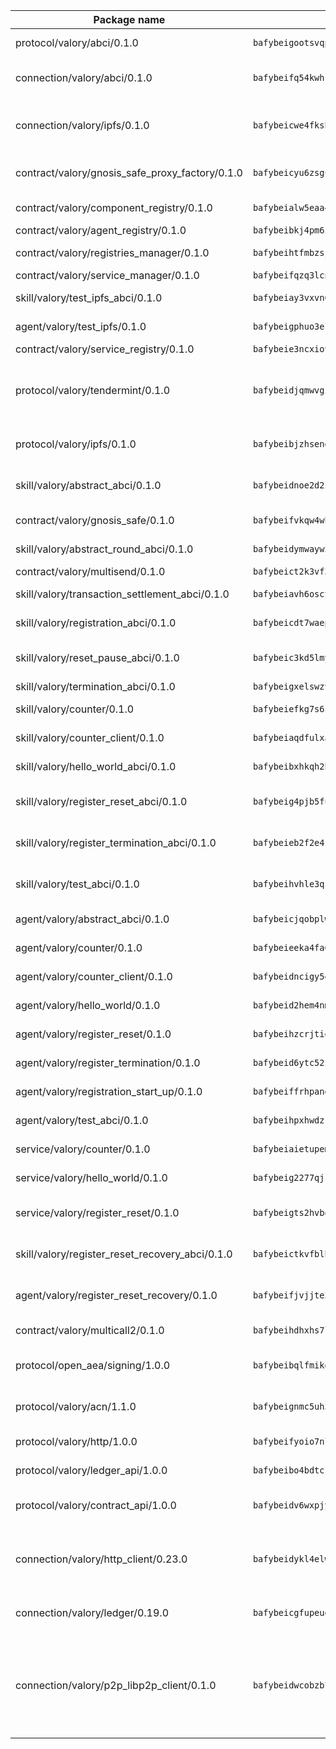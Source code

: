 | Package name                                                  | Package hash                                                  | Description                                                                                                                |
| ------------------------------------------------------------- | ------------------------------------------------------------- | -------------------------------------------------------------------------------------------------------------------------- |
| protocol/valory/abci/0.1.0                                    | `bafybeigootsvqpk6th5xpdtzanxum3earifrrezfyhylfrit7yvqdrtgpe` | A protocol for ABCI requests and responses.                                                                                |
| connection/valory/abci/0.1.0                                  | `bafybeifq54kwhrbrzalzn2jt6qm5ntzck7z23hgm2jmewfgxs4jsnhu5vu` | connection to wrap communication with an ABCI server.                                                                      |
| connection/valory/ipfs/0.1.0                                  | `bafybeicwe4fksbhaqs4qycfdqbzgqtikfn3u4g5y5fucxfmriezwwf7hse` | A connection responsible for uploading and downloading files from IPFS.                                                    |
| contract/valory/gnosis_safe_proxy_factory/0.1.0               | `bafybeicyu6zsgu73sfr6mzg5fse2ypcrvsgqacy3fvkx3ynw7i5eykha3a` | Gnosis Safe proxy factory (GnosisSafeProxyFactory) contract                                                                |
| contract/valory/component_registry/0.1.0                      | `bafybeialw5eaa4v54s7i3sjsuy6d5k624quhxhziqntwq5hnz4g646sb7m` | Component registry contract                                                                                                |
| contract/valory/agent_registry/0.1.0                          | `bafybeibkj4pm6ziqh2fl3xfsjiou4ibnxlipmvmqhgvc7xwpnaddbtxzli` | Agent registry contract                                                                                                    |
| contract/valory/registries_manager/0.1.0                      | `bafybeihtfmbzsjwsz7kmujzc4bofyoxckekbdi643f762tj3fe4witgjqu` | Registries Manager contract                                                                                                |
| contract/valory/service_manager/0.1.0                         | `bafybeifqzq3lcnnck5jw5p5b7tekumkx7jf2nugqx2peljpy3nsiuizrmq` | Service Manager contract                                                                                                   |
| skill/valory/test_ipfs_abci/0.1.0                             | `bafybeiay3vxvn6nkv43qiewerfmf2ysvb775hqdxw275ffol5zpc7j4lcy` | IPFS e2e testing application.                                                                                              |
| agent/valory/test_ipfs/0.1.0                                  | `bafybeigphuo3elo5qtgfjcthhlbqhdvldqf7sdwr7vwzslgrztl7g5y324` | Agent for testing the ABCI connection.                                                                                     |
| contract/valory/service_registry/0.1.0                        | `bafybeie3ncxiovdz74w3vsyatukzp2e2dsuetousaz6gzkfnym5muzisku` | Service Registry contract                                                                                                  |
| protocol/valory/tendermint/0.1.0                              | `bafybeidjqmwvgi4rqgp65tbkhmi45fwn2odr5ecezw6q47hwitsgyw4jpa` | A protocol for communication between two AEAs to share tendermint configuration details.                                   |
| protocol/valory/ipfs/0.1.0                                    | `bafybeibjzhsengtxfofqpxy6syamplevp35obemwfp4c5lhag3v2bvgysa` | A protocol specification for IPFS requests and responses.                                                                  |
| skill/valory/abstract_abci/0.1.0                              | `bafybeidnoe2d2ibt75smtc4m4ukklj62qqnefhclbvekhj54mz4ti5lgda` | The abci skill provides a template of an ABCI application.                                                                 |
| contract/valory/gnosis_safe/0.1.0                             | `bafybeifvkqw4whvdqm2pibwqfsd4ae2q4x2zv7e2gcg4iya45xw2qf7mb4` | Gnosis Safe (GnosisSafeL2) contract                                                                                        |
| skill/valory/abstract_round_abci/0.1.0                        | `bafybeidymwayw5jquka5gx7er32krtakoyljjfxgm3jdgsgtwbhatgxqua` | abstract round-based ABCI application                                                                                      |
| contract/valory/multisend/0.1.0                               | `bafybeict2k3vf3c4fvzosaq5kku2ivtzsskbomrujmmoicut7eg52onnje` | MultiSend contract                                                                                                         |
| skill/valory/transaction_settlement_abci/0.1.0                | `bafybeiavh6osctpsxo55yxqteuaru6zqbhg4lj3w3ck5r3qtutjxgfpw5i` | ABCI application for transaction settlement.                                                                               |
| skill/valory/registration_abci/0.1.0                          | `bafybeicdt7waepid5nz2dcztafdnwyi34fdci6k6lbaivsvmbgqe5prbde` | ABCI application for common apps.                                                                                          |
| skill/valory/reset_pause_abci/0.1.0                           | `bafybeic3kd5lmy4v5f22w3reisqpmfwtgch46l4eciyz6othuk3336bzpm` | ABCI application for resetting and pausing app executions.                                                                 |
| skill/valory/termination_abci/0.1.0                           | `bafybeigxelswzvldq4f452y5abjnz43rkqvyogh642f6qujkf46ug5x7v4` | Termination skill.                                                                                                         |
| skill/valory/counter/0.1.0                                    | `bafybeiefkg7s6ipp32wkxpmonhn67vnawe7urtmw5oxyytoen6odvibdqa` | The ABCI Counter application example.                                                                                      |
| skill/valory/counter_client/0.1.0                             | `bafybeiaqdfulxamdshw7fykfkqvkpvjb5bnmhv7ffrjiwdi4ktiulklx6q` | A client for the ABCI counter application.                                                                                 |
| skill/valory/hello_world_abci/0.1.0                           | `bafybeibxhkqh2htqfrnvho5e4mckofvytsyzyd7gbd6czd25l6uxgladre` | Hello World ABCI application.                                                                                              |
| skill/valory/register_reset_abci/0.1.0                        | `bafybeig4pjb5fuwkmk7oivhjxrbzezdluhtnxfiyxdhclxyxbo3g3d4kji` | ABCI application for dummy skill that registers and resets                                                                 |
| skill/valory/register_termination_abci/0.1.0                  | `bafybeieb2f2e4suyiaavqxpkgvamtztz5pwt4r522eyyogqnbte74we5xa` | ABCI application for dummy skill that registers and resets                                                                 |
| skill/valory/test_abci/0.1.0                                  | `bafybeihvhle3qzjrxjxot7ki2x44rxhrtlipd3udjg25754eyr3lxkostq` | ABCI application for testing the ABCI connection.                                                                          |
| agent/valory/abstract_abci/0.1.0                              | `bafybeicjqobplwool5vk76i4hcdmxkg6hsuwv3y3eygxt763tgtcbw5344` | The abstract ABCI AEA - for testing purposes only.                                                                         |
| agent/valory/counter/0.1.0                                    | `bafybeieeka4fa6txikv43ex2dir6omtcsycfll4cteo4xi4m7te4scm6da` | The ABCI Counter example as an AEA                                                                                         |
| agent/valory/counter_client/0.1.0                             | `bafybeidncigy5ecjznfbbgtc2tsx7qxf6i7f4hq5mdd2jbf7zsftefpbdy` | The ABCI Counter example as an AEA                                                                                         |
| agent/valory/hello_world/0.1.0                                | `bafybeid2hem4nmcjupxmuf5uixk3odoyxupon4q6iqljkamma62m75ws4q` | Hello World ABCI example.                                                                                                  |
| agent/valory/register_reset/0.1.0                             | `bafybeihzcrjtiemilo6yn2jngsxti3tsr3njye46iosmhrqrldmin6ydry` | Register reset to replicate Tendermint issue.                                                                              |
| agent/valory/register_termination/0.1.0                       | `bafybeid6ytc52zcypxyq5f66ovjrwk7h5cx224fye6mg75kqtebmdih5di` | Register terminate to test the termination feature.                                                                        |
| agent/valory/registration_start_up/0.1.0                      | `bafybeiffrhpand2nobrgmys2zjapc2fft7ihprkycywks32fgz656xpjha` | Registration start-up ABCI example.                                                                                        |
| agent/valory/test_abci/0.1.0                                  | `bafybeihpxhwdzrkjjkn6yatq5qtbch3pn4rsowhapdbjtty5ymagjayrvm` | Agent for testing the ABCI connection.                                                                                     |
| service/valory/counter/0.1.0                                  | `bafybeiaietupemzmkevhvlsjxl7kcofe6ry35kiwukae73hxuml767ksc4` | A set of agents incrementing a counter                                                                                     |
| service/valory/hello_world/0.1.0                              | `bafybeig2277qjz7zpkgwafrdbwoie3dw24ccqiresbjy3gl446r5kalape` | A simple demonstration of a simple ABCI application                                                                        |
| service/valory/register_reset/0.1.0                           | `bafybeigts2hvbqsqgetprmmprdwlcvbwqyinhkclrxjjzboukkk3d72tca` | Test and debug tendermint reset mechanism.                                                                                 |
| skill/valory/register_reset_recovery_abci/0.1.0               | `bafybeictkvfblbozzjepf4vb3chz2ffh3grdoujxsj4qgjvrfvyynnybym` | ABCI application for dummy skill that registers and resets                                                                 |
| agent/valory/register_reset_recovery/0.1.0                    | `bafybeifjvjjte33tpdumowjn44jqchcyowqwla2vupyya2peqiyrvo36lq` | Agent to showcase hard reset as a recovery mechanism.                                                                      |
| contract/valory/multicall2/0.1.0                              | `bafybeihdhxhs7lf5uy4fi7g3s3q2ge34q575pydbh7ccbcd4ebggsakpgy` | The MakerDAO multicall2 contract.                                                                                          |
| protocol/open_aea/signing/1.0.0                               | `bafybeibqlfmikg5hk4phzak6gqzhpkt6akckx7xppbp53mvwt6r73h7tk4` | A protocol for communication between skills and decision maker.                                                            |
| protocol/valory/acn/1.1.0                                     | `bafybeignmc5uh3vgpuckljcj2tgg7hdqyytkm6m5b6v6mxtazdcvubibva` | The protocol used for envelope delivery on the ACN.                                                                        |
| protocol/valory/http/1.0.0                                    | `bafybeifyoio7nlh5zzyn5yz7krkou56l22to3cwg7gw5v5o3vxwklibhty` | A protocol for HTTP requests and responses.                                                                                |
| protocol/valory/ledger_api/1.0.0                              | `bafybeibo4bdtcrxi2suyzldwoetjar6pqfzm6vt5xal22ravkkcvdmtksi` | A protocol for ledger APIs requests and responses.                                                                         |
| protocol/valory/contract_api/1.0.0                            | `bafybeidv6wxpjyb2sdyibnmmum45et4zcla6tl63bnol6ztyoqvpl4spmy` | A protocol for contract APIs requests and responses.                                                                       |
| connection/valory/http_client/0.23.0                          | `bafybeidykl4elwbcjkqn32wt5h4h7tlpeqovrcq3c5bcplt6nhpznhgczi` | The HTTP_client connection that wraps a web-based client connecting to a RESTful API specification.                        |
| connection/valory/ledger/0.19.0                               | `bafybeicgfupeudtmvehbwziqfxiz6ztsxr5rxzvalzvsdsspzz73o5fzfi` | A connection to interact with any ledger API and contract API.                                                             |
| connection/valory/p2p_libp2p_client/0.1.0                     | `bafybeidwcobzb7ut3efegoedad7jfckvt2n6prcmd4g7xnkm6hp6aafrva` | The libp2p client connection implements a tcp connection to a running libp2p node as a traffic delegate to send/receive envelopes to/from agents in the DHT. |
